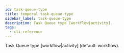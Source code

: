 ```yaml
---
id: task-queue-type
title: temporal task-queue-type
sidebar_label: task-queue-type
description: Task Queue type [workflow|activity].
tags:
  - cli-reference
---
```


Task Queue type [workflow|activity] (default: workflow).
